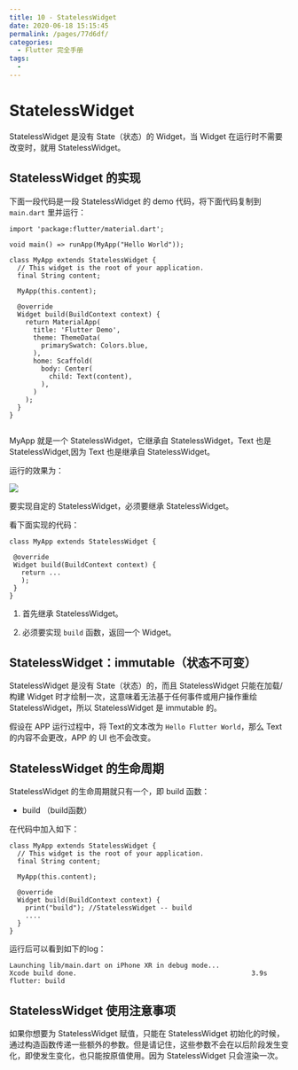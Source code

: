 ```yaml
---
title: 10 - StatelessWidget
date: 2020-06-18 15:15:45
permalink: /pages/77d6df/
categories:
  - Flutter 完全手册
tags:
  - 
---
```

# StatelessWidget

StatelessWidget 是没有 State（状态）的 Widget，当 Widget 在运行时不需要改变时，就用 StatelessWidget。

## StatelessWidget 的实现

下面一段代码是一段 StatelessWidget 的 demo 代码，将下面代码复制到 `main.dart` 里并运行：

```
import 'package:flutter/material.dart';

void main() => runApp(MyApp("Hello World"));

class MyApp extends StatelessWidget {
  // This widget is the root of your application.
  final String content;

  MyApp(this.content);
  
  @override
  Widget build(BuildContext context) {
    return MaterialApp(
      title: 'Flutter Demo',
      theme: ThemeData(
        primarySwatch: Colors.blue,
      ),
      home: Scaffold(
        body: Center(
          child: Text(content),
        ),
      )
    );
  }
}


```

MyApp 就是一个 StatelessWidget，它继承自 StatelessWidget，Text 也是 StatelessWidget,因为 Text 也是继承自 StatelessWidget。

运行的效果为：

![](https://user-gold-cdn.xitu.io/2019/4/9/16a00007ba4f8e27?w=354&h=702&f=png&s=24883)

要实现自定的 StatelessWidget，必须要继承 StatelessWidget。

看下面实现的代码：

```
class MyApp extends StatelessWidget {
 
 @override
 Widget build(BuildContext context) {
   return ...
   );
 }
}

```

1.  首先继承 StatelessWidget。
    
2.  必须要实现 `build` 函数，返回一个 Widget。
    

## StatelessWidget：immutable（状态不可变）

StatelessWidget 是没有 State（状态）的，而且 StatelessWidget 只能在加载/构建 Widget 时才绘制一次，这意味着无法基于任何事件或用户操作重绘 StatelessWidget，所以 StatelessWidget 是 immutable 的。

假设在 APP 运行过程中，将 Text的文本改为 `Hello Flutter World`，那么 Text 的内容不会更改，APP 的 UI 也不会改变。

## StatelessWidget 的生命周期

StatelessWidget 的生命周期就只有一个，即 build 函数：

*   build （build函数）

在代码中加入如下：

```
class MyApp extends StatelessWidget {
  // This widget is the root of your application.
  final String content;

  MyApp(this.content);

  @override
  Widget build(BuildContext context) {
    print("build"); //StatelessWidget -- build
    ....
  }
}

```

运行后可以看到如下的log：

```
Launching lib/main.dart on iPhone XR in debug mode...
Xcode build done.                                            3.9s
flutter: build

```

## StatelessWidget 使用注意事项

如果你想要为 StatelessWidget 赋值，只能在 StatelessWidget 初始化的时候，通过构造函数传递一些额外的参数。但是请记住，这些参数不会在以后阶段发生变化，即使发生变化，也只能按原值使用。因为 StatelessWidget 只会渲染一次。